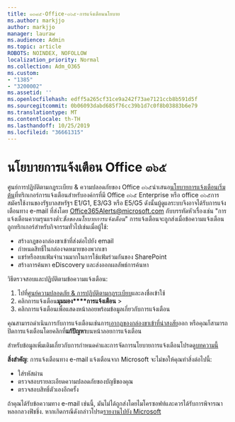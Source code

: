 ```yaml
---
title: ๑๓๘๕-Office-๓๖๕-การแจ้งเตือนนโยบาย
ms.author: markjjo
author: markjjo
manager: lauraw
ms.audience: Admin
ms.topic: article
ROBOTS: NOINDEX, NOFOLLOW
localization_priority: Normal
ms.collection: Adm_O365
ms.custom:
- "1385"
- "3200002"
ms.assetid: ''
ms.openlocfilehash: edff5a265cf31ce9a242f73ae7121ccb8b591d5f
ms.sourcegitcommit: 0b06093dabd685f76cc39b1d7c0f8b03883b6e79
ms.translationtype: MT
ms.contentlocale: th-TH
ms.lasthandoff: 10/25/2019
ms.locfileid: "36661315"
---
```

# <a name="office-365-alert-policies"></a>นโยบายการแจ้งเตือน Office ๓๖๕

ศูนย์การปฏิบัติตามกฎระเบียบ & ความปลอดภัยของ Office ๓๖๕นำเสนอ[นโยบายการแจ้งเตือนเริ่มต้น](https://docs.microsoft.com/office365/securitycompliance/alert-policies#default-alert-policies)ที่ทริกเกอร์การแจ้งเตือนสำหรับองค์กรที่มี Office ๓๖๕ Enterprise หรือ office ๓๖๕การสมัครใช้งานของรัฐบาลสหรัฐฯ E1/G1, E3/G3 หรือ E5/G5 ดังนั้นผู้ดูแลระบบจึงอาจได้รับการแจ้งเตือนทาง e-mail ที่ส่งโดย Office365Alerts@microsoft.com กับบรรทัดหัวเรื่องเช่น "การแจ้งเตือนความรุนแรงต่ำ:*ชื่อของนโยบายการแจ้งเตือน*" การแจ้งเตือนจะถูกส่งเมื่อข้อความแจ้งเตือนถูกทริกเกอร์สำหรับกิจกรรมทั่วไปเช่นเมื่อผู้ใช้:

- สร้างกฎของกล่องขาเข้าที่ส่งต่อไปยัง email
- กำหนดสิทธิ์ในกล่องจดหมายของพวกเขา
- แชร์หรือลบแฟ้มจำนวนมากในการใช้แฟ้มร่วมกันของ SharePoint
- สร้างการค้นหา eDiscovery และส่งออกผลลัพธ์การค้นหา

วิธีตรวจสอบและปฏิบัติตามข้อความแจ้งเตือน:

1. ไปที่[ศูนย์ความปลอดภัย & การปฏิบัติตามกฎระเบียบ](https://protection.office.com)และลงชื่อเข้าใช้
2. คลิกการแจ้งเตือน**มุมมอง****การแจ้งเตือน** > 
3. คลิกการแจ้งเตือนเพื่อแสดงหน้าลอยพร้อมข้อมูลเกี่ยวกับการแจ้งเตือน

คุณสามารถดำเนินการกับการแจ้งเตือนเช่นการ[เอากฎของกล่องขาเข้าที่น่าสงสัย](https://docs.microsoft.com/office365/securitycompliance/responding-to-a-compromised-email-account)ออก หรือคุณก็สามารถปิดการแจ้งเตือนโดยคลิกที่**แก้ปัญหา**บนหน้าลอยการแจ้งเตือน

สำหรับข้อมูลเพิ่มเติมเกี่ยวกับการกำหนดค่าและการจัดการนโยบายการแจ้งเตือนโปรดดู[บทความนี้](https://docs.microsoft.com/office365/securitycompliance/alert-policies)

**สิ่งสำคัญ**: การแจ้งเตือนทาง e-mail แจ้งเตือนจาก Microsoft จะไม่ขอให้คุณทำสิ่งต่อไปนี้:

- ใส่รหัสผ่าน
- ตรวจสอบรายละเอียดความปลอดภัยของบัญชีของคุณ
- ตรวจสอบสิทธิ์ตัวเองอีกครั้ง

ถ้าคุณได้รับข้อความทาง e-mail เช่นนี้, มันไม่ได้ถูกส่งโดยไมโครซอฟท์และควรได้รับการพิจารณาหลอกลวงฟิชชิ่ง. หากเกิดกรณีดังกล่าวโปรด[รายงานไปยัง Microsoft](https://docs.microsoft.com/office365/SecurityCompliance/report-junk-email-and-phishing-scams-in-outlook-on-the-web-eop)